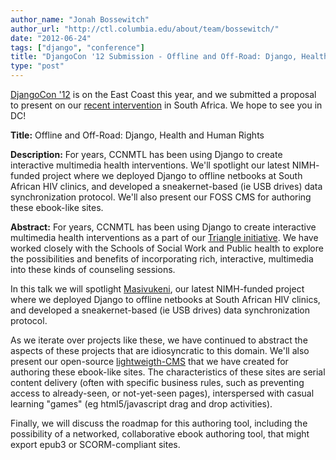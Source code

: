 ```yaml
---
author_name: "Jonah Bossewitch"
author_url: "http://ctl.columbia.edu/about/team/bossewitch/"
date: "2012-06-24"
tags: ["django", "conference"]
title: "DjangoCon '12 Submission - Offline and Off-Road: Django, Health and Human Rights"
type: "post"
---
```


<p><a href="http://www.djangocon.us/">DjangoCon '12</a> is on the East Coast this year, and we submitted a proposal to present on our <a href="http://ccnmtl.columbia.edu/news/announcements/south-africa-trip-informs-hiv-adherence-project.html">recent intervention</a> in South Africa.  We hope to see you in DC!</p>

<!--more-->

<p><b>Title:</b> Offline and Off-Road: Django, Health and Human Rights</p>

<p><b>Description:</b> For years, <span class="caps">CCNMTL </span>has been using Django to create interactive multimedia health interventions. We'll spotlight our latest <span class="caps">NIMH</span>-funded project where we deployed Django to offline netbooks at South African <span class="caps">HIV </span>clinics, and developed a sneakernet-based (ie <span class="caps">USB </span>drives) data synchronization protocol. We'll also present our <span class="caps">FOSS CMS </span>for authoring these ebook-like sites.</p>

<p><b>Abstract:</b> For years, <span class="caps">CCNMTL </span>has been using Django to create interactive multimedia health interventions as a part of our <a href="http://ccnmtl.columbia.edu/triangle">Triangle initiative</a>. We have worked closely with the Schools of Social Work and Public health to explore the possibilities and benefits of incorporating rich, interactive, multimedia into these kinds of counseling sessions.</p>

<p>In this talk we will spotlight <a href="http://ccnmtl.columbia.edu/portfolio/medicine_and_health/masivukeni.html">Masivukeni</a>, our latest <span class="caps">NIMH</span>-funded project where we deployed Django to offline netbooks at South African <span class="caps">HIV </span>clinics, and developed a sneakernet-based (ie <span class="caps">USB </span>drives) data synchronization protocol. </p>

<p>As we iterate over projects like these, we have continued to abstract the aspects of these projects that are idiosyncratic to this domain. We'll also present our open-source <a href="https://github.com/ccnmtl/django-pagetree">lightweigth-CMS</a> that we have created for authoring these ebook-like sites. The characteristics of these sites are serial content delivery (often with specific business rules, such as preventing access to already-seen, or not-yet-seen pages), interspersed with casual learning "games" (eg html5/javascript drag and drop activities).</p>

<p>Finally, we will discuss the roadmap for this authoring tool, including the possibility of a networked, collaborative ebook authoring tool, that might export epub3 or <span class="caps">SCORM</span>-compliant sites.</p>
